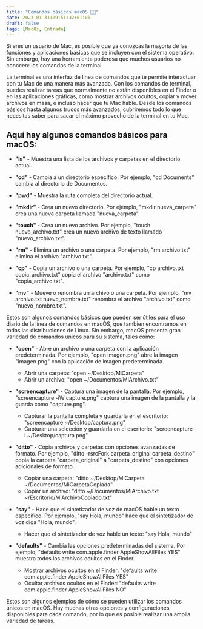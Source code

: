 ```yaml
---
title: "Comandos básicos macOS 🐧🍎"
date: 2023-01-31T09:51:32+01:00
draft: false
tags: [MacOs, Entrada]
---
```

Si eres un usuario de Mac, es posible que ya conozcas la mayoría de las funciones y aplicaciones básicas que se incluyen con el sistema operativo. Sin embargo, hay una herramienta poderosa que muchos usuarios no conocen: los comandos de la terminal.

La terminal es una interfaz de línea de comandos que te permite interactuar con tu Mac de una manera más avanzada. Con los comandos de terminal, puedes realizar tareas que normalmente no están disponibles en el Finder o en las aplicaciones gráficas, como mostrar archivos ocultos, copiar y mover archivos en masa, e incluso hacer que tu Mac hable. Desde los comandos básicos hasta algunos trucos más avanzados, cubriremos todo lo que necesitas saber para sacar el máximo provecho de la terminal en tu Mac.

## Aquí hay algunos comandos básicos para macOS:
- **"ls"** - Muestra una lista de los archivos y carpetas en el directorio actual.

- **"cd"** - Cambia a un directorio específico. Por ejemplo, "cd Documents" cambia al directorio de Documentos.

- **"pwd"** - Muestra la ruta completa del directorio actual.

- **"mkdir"** - Crea un nuevo directorio. Por ejemplo, "mkdir nueva_carpeta" crea una nueva carpeta llamada "nueva_carpeta".

- **"touch"** - Crea un nuevo archivo. Por ejemplo, "touch nuevo_archivo.txt" crea un nuevo archivo de texto llamado "nuevo_archivo.txt".

- **"rm"** - Elimina un archivo o una carpeta. Por ejemplo, "rm archivo.txt" elimina el archivo "archivo.txt".

- **"cp"** - Copia un archivo o una carpeta. Por ejemplo, "cp archivo.txt copia_archivo.txt" copia el archivo "archivo.txt" como "copia_archivo.txt".

- **"mv"** - Mueve o renombra un archivo o una carpeta. Por ejemplo, "mv archivo.txt nuevo_nombre.txt" renombra el archivo "archivo.txt" como "nuevo_nombre.txt".

Estos son algunos comandos básicos que pueden ser útiles para el uso diario de la línea de comandos en macOS, que tambien encontramos en todas las distribuciones de Linux. Sin embargo, macOS presenta gran variedad de comandos unicos para su sistema, tales como:

- **"open"** - Abre un archivo o una carpeta con la aplicación predeterminada. Por ejemplo, "open imagen.png" abre la imagen "imagen.png" con la aplicación de imagen predeterminada.
    - Abrir una carpeta: "open ~/Desktop/MiCarpeta"
    - Abrir un archivo: "open ~/Documentos/MiArchivo.txt"

- **"screencapture"** - Captura una imagen de la pantalla. Por ejemplo, "screencapture -iW capture.png" captura una imagen de la pantalla y la guarda como "capture.png".
    - Capturar la pantalla completa y guardarla en el escritorio: "screencapture ~/Desktop/captura.png"
    - Capturar una selección y guardarla en el escritorio: "screencapture -i ~/Desktop/captura.png"

- **"ditto"** - Copia archivos y carpetas con opciones avanzadas de formato. Por ejemplo, "ditto -rsrcFork carpeta_original carpeta_destino" copia la carpeta "carpeta_original" a "carpeta_destino" con opciones adicionales de formato.
    - Copiar una carpeta: "ditto ~/Desktop/MiCarpeta ~/Documentos/MiCarpetaCopiada"
    - Copiar un archivo: "ditto ~/Documentos/MiArchivo.txt ~/Escritorio/MiArchivoCopiado.txt"

- **"say"** - Hace que el sintetizador de voz de macOS hable un texto específico. Por ejemplo, "say Hola, mundo" hace que el sintetizador de voz diga "Hola, mundo".
    - Hacer que el sintetizador de voz hable un texto: "say Hola, mundo"

- **"defaults"** - Cambia las opciones predeterminadas del sistema. Por ejemplo, "defaults write com.apple.finder AppleShowAllFiles YES" muestra todos los archivos ocultos en el Finder.
    - Mostrar archivos ocultos en el Finder: "defaults write com.apple.finder AppleShowAllFiles YES"
    - Ocultar archivos ocultos en el Finder: "defaults write com.apple.finder AppleShowAllFiles NO"

Estos son algunos ejemplos de cómo se pueden utilizar los comandos únicos en macOS. Hay muchas otras opciones y configuraciones disponibles para cada comando, por lo que es posible realizar una amplia variedad de tareas.
